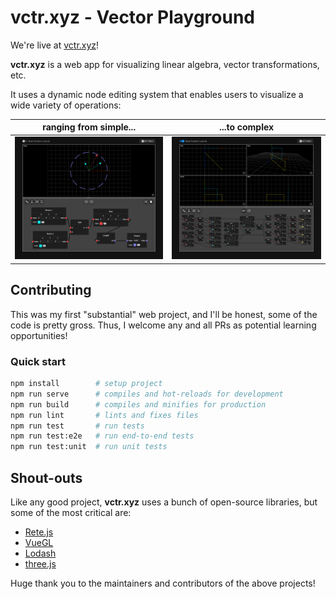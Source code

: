 # vctr.xyz - Vector Playground

We're live at [vctr.xyz](https://vctr.xyz)!

**vctr.xyz** is a web app for visualizing linear algebra, vector
transformations, etc.  

It uses a dynamic node editing system that enables users to visualize a wide
variety of operations:

ranging from simple...|...to complex 
---|---
![Simple example](https://github.com/Gollum999/vctr.xyz/raw/master/static/examples/example1.png) | ![Complex example](https://github.com/Gollum999/vctr.xyz/raw/master/static/examples/example2.png)

## Contributing

This was my first "substantial" web project, and I'll be honest, some of the code is
pretty gross.  Thus, I welcome any and all PRs as potential learning opportunities!

### Quick start
``` bash
npm install        # setup project
npm run serve      # compiles and hot-reloads for development
npm run build      # compiles and minifies for production
npm run lint       # lints and fixes files
npm run test       # run tests
npm run test:e2e   # run end-to-end tests
npm run test:unit  # run unit tests
```

## Shout-outs

Like any good project, **vctr.xyz** uses a bunch of open-source libraries, but
 some of the most critical are:
 
 - [Rete.js](https://github.com/retejs/rete)
 - [VueGL](https://github.com/vue-gl/vue-gl)
 - [Lodash](https://github.com/lodash/lodash)
 - [three.js](https://github.com/mrdoob/three.js/)
 
Huge thank you to the maintainers and contributors of the above projects!
